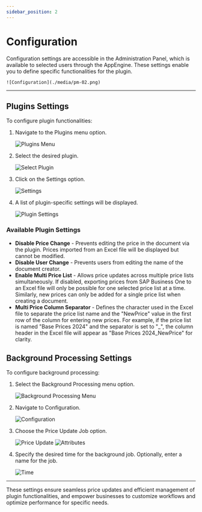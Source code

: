 ```yaml
---
sidebar_position: 2
---
```


# Configuration

Configuration settings are accessible in the Administration Panel, which is available to selected users through the AppEngine. These settings enable you to define specific functionalities for the plugin.

    ![Configuration](./media/pm-02.png)

---

## Plugins Settings

To configure plugin functionalities:

1. Navigate to the Plugins menu option.

    ![Plugins Menu](./media/pm-03.png)

2. Select the desired plugin.

    ![Select Plugin](./media/pm-04.png)

3. Click on the Settings option.

    ![Settings](./media/pm-05.png)

4. A list of plugin-specific settings will be displayed.

    ![Plugin Settings](./media/pm-06.png)

### Available Plugin Settings

- **Disable Price Change** - Prevents editing the price in the document via the plugin. Prices imported from an Excel file will be displayed but cannot be modified.
- **Disable User Change** - Prevents users from editing the name of the document creator.
- **Enable Multi Price List** - Allows price updates across multiple price lists simultaneously. If disabled, exporting prices from SAP Business One to an Excel file will only be possible for one selected price list at a time. Similarly, new prices can only be added for a single price list when creating a document.
- **Multi Price Column Separator** - Defines the character used in the Excel file to separate the price list name and the "NewPrice" value in the first row of the column for entering new prices. For example, if the price list is named "Base Prices 2024" and the separator is set to "_", the column header in the Excel file will appear as "Base Prices 2024_NewPrice" for clarity.

## Background Processing Settings

To configure background processing:

1. Select the Background Processing menu option.

    ![Background Processing Menu](./media/bp-01.png)

2. Navigate to Configuration.

    ![Configuration](./media/bp-02.png)

3. Choose the Price Update Job option.

    ![Price Update](./media/bp-03.png)
    ![Attributes](./media/bp-04.png)

4. Specify the desired time for the background job. Optionally, enter a name for the job.

    ![Time](./media/bp-05.png)

---
These settings ensure seamless price updates and efficient management of plugin functionalities, and empower businesses to customize workflows and optimize performance for specific needs.
